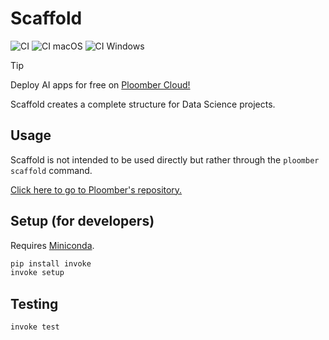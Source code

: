 # Scaffold

![CI](https://github.com/ploomber/scaffold/workflows/CI/badge.svg)
![CI macOS](https://github.com/ploomber/scaffold/workflows/CI%20macOS/badge.svg)
![CI Windows](https://github.com/ploomber/scaffold/workflows/CI%20Windows/badge.svg)

> [!TIP]
> Deploy AI apps for free on [Ploomber Cloud!](https://ploomber.io/?utm_medium=github&utm_source=scaffold)

Scaffold creates a complete structure for Data Science projects.

## Usage

Scaffold is not intended to be used directly but rather through the
`ploomber scaffold` command.

[Click here to go to Ploomber's repository.](https://github.com/ploomber/ploomber)

## Setup (for developers)

Requires [Miniconda](https://docs.conda.io/en/latest/miniconda.html).

```sh
pip install invoke
invoke setup
```

## Testing

```sh
invoke test
```
